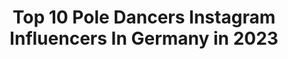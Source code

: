 ---
title: Top 10 Pole Dancers Instagram Influencers In Germany in 2023
description: >-
  Find top pole dancers Instagram influencers in Germany in 2023. Most popular hashtags: #poledance #poledancer #dancer #photography.
platform: Instagram
hits: 51
text_top: Analyze the most popular Instagram influencers on inBeat.
text_bottom: Our database holds 51 Instagram influencers like this in Germany for you to collaborate.
profiles:
  - username: "pole_zerogravity_mia"
    fullname: >-
      POLE ARTIST - M I A  L A N G
    bio: >-
      🌎🥇 World Champion 2019 🥇🌎 PROFESSIONAL ARTIST & POLE DANCER 🇩🇪 🥇 NATIONALCHAMP 🥇🇩🇪 Ambassador: @dragonflybrand
    location: "Germany"
    followers: 41844
    engagement: 233
    commentsToLikes: 0.018481
    id: ck55pss4gbas40i11rji1ja41
    verified: false
    hashtags: ""
  - username: "rodeocowgirl2809"
    fullname: >-
      Carina Hinsche
    bio: >-
      Mein Ponyhof ❤️ Ronja 🐴 Chipsy - Crispy 🐴 Miss Cody Sue🐴 Spirit Son Peppy🐴 Shakira Sierra Sue 🐴 DS Spotted Shadow 🐴 Oxygens Pole Dancer 🐴 Whisky 🐶
    location: "Germany"
    followers: 19310
    engagement: 602
    commentsToLikes: 0.008273
    id: ck14h6gi28rvx0i19d5nrh15l
    verified: false
    hashtags: "#dancer, #horsephotographer, #sonnenaufgang, #myhorse"
  - username: "ch_art_photography"
    fullname: >-
      Claudia Steck
    bio: >-
      📸 international Photographer Aerial Art & Poledance & Acrobatic 📖Author of Shapes of Pole 🌎 www.chart-photography.de 📩 info@chart-photography.de
    location: "Germany"
    followers: 6885
    engagement: 839
    commentsToLikes: 0.049099
    id: ck8t4oeur7ipx0j783i3vg5rw
    verified: false
    hashtags: "#poisonivy, #poledance, #poledancerig, #aerialist"
  - username: "janavaleria"
    fullname: >-
      Jana Keuchel
    bio: >-
      Hannover 💖💜💙 📷 #kollektiv051 🍑 @weare_thinq JANA10
    location: "Germany"
    followers: 5818
    engagement: 1030
    commentsToLikes: 0.038156
    id: ck8t5u1sub9720j78kbg5ttoi
    verified: false
    hashtags: "#fitfamde, #gwl, #fitfam, #hannovergirl"
  - username: "carsontuna"
    fullname: >-
      Carsten Thun
    bio: >-
      PHOTOGRAPHER 📸 + GRAPHIC DESIGNER ✏️ HAMBURG / Olhão 🇵🇹 SECOND ACCOUNT: @roundtheworld_travels
    location: "Germany"
    followers: 28619
    engagement: 201
    commentsToLikes: 0.011647
    id: ck6u3sa18zl5k0j71imwjws3o
    verified: false
    hashtags: "#acrobatic, #pole, #dancer, #qsystem"
  - username: "latenighttalesphotography"
    fullname: >-
      LATE NIGHT TALES Photography
    bio: >-
      📸 International Pole/Dance/Aerial Photographer 📚 Author of POLEDANCE PASSION The Book 🖤 Be who you are! 🌱Vegan 🖊️ DM for bookings and collaborations!
    location: "Germany"
    followers: 7430
    engagement: 760
    commentsToLikes: 0.039902
    id: ck6tjs2033b7y0j71ibzmez1x
    verified: false
    hashtags: "#marioncrampe, #gothicgirl, #circuseverydamnday, #pdtrick"
  - username: "nadine_yvonne274"
    fullname: >-
      Nadine Yvonne
    bio: >-
      Let the sea set you free 🌊 🚒 🚑 👩🏼‍🚒 ❤ Pole dance ❤ Laufen ❤ 🏄🏼‍♀️⛵ 📍 Happy Place: Langeoog
    location: "Germany"
    followers: 5161
    engagement: 1902
    commentsToLikes: 0.035720
    id: ckap3p6ix3y8t0i78etltv976
    verified: false
    hashtags: "#bomberos, #photography, #cute, #poledancer"
  - username: "polenick"
    fullname: >-
      Teacher & Trainer
    bio: >-
      📩for workshops/online-classes - Cologne - 🏳️‍🌈 17.10 @intl.pinup.competition 👨🏼‍⚖️ 24.10 @pole_passion_hannover 07.11 @aerialandverticalfloorofart
    location: "Germany"
    followers: 28273
    engagement: 313
    commentsToLikes: 0.035782
    id: ck6tjrxfp3ayj0j71rjdu8lbj
    verified: false
    hashtags: "#polefun, #polemen, #poletrickoftheday, #poletraining"
  - username: "scorpionmind"
    fullname: >-
      Tanja I Food & Lifestyle
    bio: >-
      ❊ Vegan in Berlin ◎ Photographer ◉ Pole/Silks ◎ Acrobat @scorpionshape ◉ @vegandogkiwi ☞ Newest YT video
    location: "Germany"
    followers: 39849
    engagement: 247
    commentsToLikes: 0.032096
    id: ck0ttg5yu2kmi0i19houjjcc4
    verified: false
    hashtags: "#splits, #handstand, #porridge, #eatplantsnotfriends"
  - username: "crazy.heels.de"
    fullname: >-
      Crazy-Heels
    bio: >-
      Tag us #pdheels4you Exotic Heels / Plateau Heels / High Heels 👉 Visit our shop DE, AT, CH, EU
    location: "Germany"
    followers: 6123
    engagement: 506
    commentsToLikes: 0.006630
    id: ck9hbidefgyoh0j78ri2pi97c
    verified: false
    hashtags: "#pdheels4you, #poledancenation, #poledancer, #poledancefitness"
---